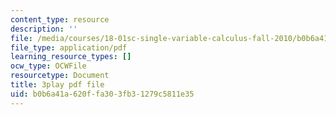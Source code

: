 ```yaml
---
content_type: resource
description: ''
file: /media/courses/18-01sc-single-variable-calculus-fall-2010/b0b6a41a620ffa303fb31279c5811e35_-MI0b4h3rS0.pdf
file_type: application/pdf
learning_resource_types: []
ocw_type: OCWFile
resourcetype: Document
title: 3play pdf file
uid: b0b6a41a-620f-fa30-3fb3-1279c5811e35
---
```

